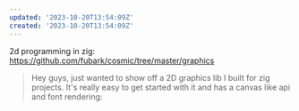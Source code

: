 ```yaml
---
updated: '2023-10-20T13:54:09Z'
created: '2023-10-20T13:54:09Z'
---
```

2d programming in zig: https://github.com/fubark/cosmic/tree/master/graphics

> Hey guys, just wanted to show off a 2D graphics lib I built for zig projects. It's really easy to get started with it and has a canvas like api and font rendering:

